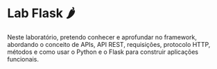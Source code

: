 # Lab Flask 🌶️

Neste laboratório, pretendo conhecer e aprofundar no framework, abordando o conceito de APIs, API REST, requisições, protocolo HTTP, métodos e como usar o Python e o Flask para construir aplicações funcionais. 
